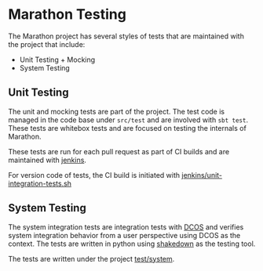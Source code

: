 # Marathon Testing

The Marathon project has several styles of tests that are maintained with the project that include:

* Unit Testing + Mocking
* System Testing

##  Unit Testing

The unit and mocking tests are part of the project.  The test code is managed in the
code base under `src/test` and are involved with `sbt test`.  These tests are whitebox tests and
are focused on testing the internals of Marathon.

These tests are run for each pull request as part of CI builds and are maintained with
[jenkins](https://velocity.mesosphere.com/service/velocity/view/Marathon/).

For version code of tests, the CI build is initiated with [jenkins/unit-integration-tests.sh](../jenkins/unit-integration-tests.sh)

## System Testing

The system integration tests are integration tests with [DCOS](http://dcos.io) and verifies
system integration behavior from a user perspective using DCOS as the context.   The tests are
written in python using [shakedown](https://github.com/dcos/shakedown) as the testing tool.

The tests are written under the project [test/system](system/README.md).
